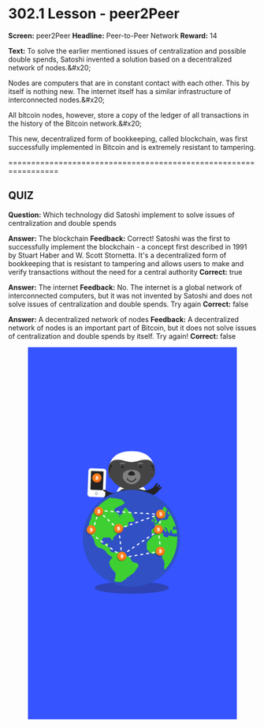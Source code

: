 # 302.1 Lesson - peer2Peer

**Screen:** peer2Peer
**Headline:** Peer-to-Peer Network
**Reward:** 14

**Text:** To solve the earlier mentioned issues of centralization and possible double spends, Satoshi invented a solution based on a decentralized network of nodes.&amp;#x20;

Nodes are computers that are in constant contact with each other. This by itself is nothing new. The internet itself has a similar infrastructure of interconnected nodes.&amp;#x20;

All bitcoin nodes, however, store a copy of the ledger of all transactions in the history of the Bitcoin network.&amp;#x20;

This new, decentralized form of bookkeeping, called blockchain, was first successfully implemented in Bitcoin and is extremely resistant to tampering.


=================================================================

## QUIZ

**Question:** Which technology did Satoshi implement to solve issues of centralization and double spends

**Answer:** The blockchain
**Feedback:** Correct! Satoshi was the first to successfully implement the blockchain - a concept first described in 1991 by Stuart Haber and W. Scott Stornetta. It&#x27;s a decentralized form of bookkeeping that is resistant to tampering and allows users to make and verify transactions without the need for a central authority
**Correct:** true

**Answer:** The internet
**Feedback:** No. The internet is a global network of interconnected computers, but it was not invented by Satoshi and does not solve issues of centralization and double spends. Try again
**Correct:** false

**Answer:** A decentralized network of nodes
**Feedback:** A decentralized network of nodes is an important part of Bitcoin, but it does not solve issues of centralization and double spends by itself. Try again!
**Correct:** false


<figure><img src="../.gitbook/assets/302-01.png" alt=""><figcaption></figcaption></figure>

